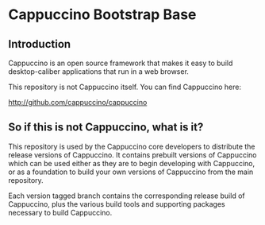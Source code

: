 Cappuccino Bootstrap Base
=========================

Introduction
------------
Cappuccino is an open source framework that makes it easy to build
desktop-caliber applications that run in a web browser.

This repository is not Cappuccino itself. You can find Cappuccino here:

http://github.com/cappuccino/cappuccino

So if this is not Cappuccino, what is it?
-----------------------------------------

This repository is used by the Cappuccino core developers to distribute the
release versions of Cappuccino. It contains prebuilt versions of Cappuccino
which can be used either as they are to begin developing with Cappuccino,
or as a foundation to build your own versions of Cappuccino from the main
repository.

Each version tagged branch contains the corresponding release build of
Cappuccino, plus the various build tools and supporting packages necessary
to build Cappuccino.
